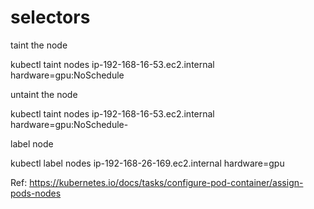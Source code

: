 # selectors

taint the node

kubectl taint nodes ip-192-168-16-53.ec2.internal hardware=gpu:NoSchedule

untaint the node 

kubectl taint nodes ip-192-168-16-53.ec2.internal hardware=gpu:NoSchedule-

label node

kubectl label nodes ip-192-168-26-169.ec2.internal hardware=gpu

Ref: https://kubernetes.io/docs/tasks/configure-pod-container/assign-pods-nodes
 